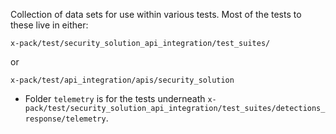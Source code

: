 Collection of data sets for use within various tests. Most of the tests to these live in either:

```
x-pack/test/security_solution_api_integration/test_suites/
```

or

```
x-pack/test/api_integration/apis/security_solution
```

- Folder `telemetry` is for the tests underneath `x-pack/test/security_solution_api_integration/test_suites/detections_response/telemetry`.
